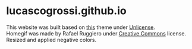 # lucascogrossi.github.io

This website was built based on [this](https://github.com/yihui/hugo-ivy) theme under [Unlicense](https://en.wikipedia.org/wiki/Unlicense).  
Homegif was made by Rafael Ruggiero under [Creative Commons](https://creativecommons.org/licenses/by-sa/4.0/deed.en) license.
Resized and applied negative colors.
